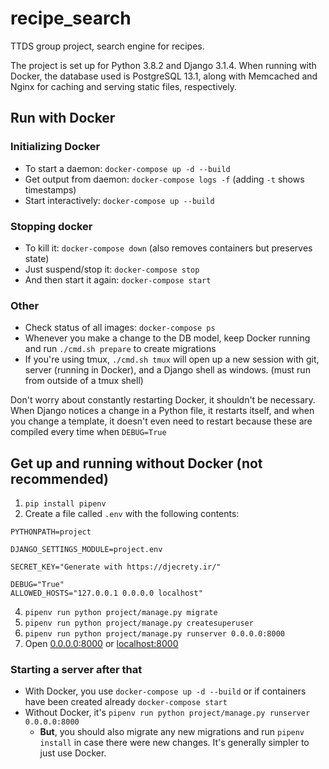 # recipe_search

TTDS group project, search engine for recipes.

The project is set up for Python 3.8.2 and Django 3.1.4.
When running with Docker, the database used is PostgreSQL 13.1, along with Memcached and Nginx for caching and serving static files, respectively.

## Run with Docker

### Initializing Docker

- To start a daemon: `docker-compose up -d --build`
- Get output from daemon: `docker-compose logs -f` (adding `-t` shows timestamps)
- Start interactively: `docker-compose up --build`

### Stopping docker

- To kill it: `docker-compose down` (also removes containers but preserves state)
- Just suspend/stop it: `docker-compose stop`
- And then start it again: `docker-compose start`

### Other

- Check status of all images: `docker-compose ps`
- Whenever you make a change to the DB model, keep Docker running and run `./cmd.sh prepare` to create migrations
- If you're using tmux, `./cmd.sh tmux` will open up a new session with git, server (running in Docker), and a Django shell as windows. (must run from outside of a tmux shell)

Don't worry about constantly restarting Docker, it shouldn't be necessary. When Django notices a change in a Python file, it restarts itself, and when you change a template, it doesn't even need to restart because these are compiled every time when `DEBUG=True`

## Get up and running **without Docker** (not recommended)

1. `pip install pipenv`
2. Create a file called `.env` with the following contents:

```
PYTHONPATH=project

DJANGO_SETTINGS_MODULE=project.env

SECRET_KEY="Generate with https://djecrety.ir/"

DEBUG="True"
ALLOWED_HOSTS="127.0.0.1 0.0.0.0 localhost"
```

4. `pipenv run python project/manage.py migrate`
5. `pipenv run python project/manage.py createsuperuser`
6. `pipenv run python project/manage.py runserver 0.0.0.0:8000`
7. Open [0.0.0.0:8000](0.0.0.0:8000) or [localhost:8000](localhost:8000)

### Starting a server after that

- With Docker, you use `docker-compose up -d --build` or if containers have been created already `docker-compose start`
- Without Docker, it's `pipenv run python project/manage.py runserver 0.0.0.0:8000`
  - **But**, you should also migrate any new migrations and run `pipenv install` in case there were new changes. It's generally simpler to just use Docker.
